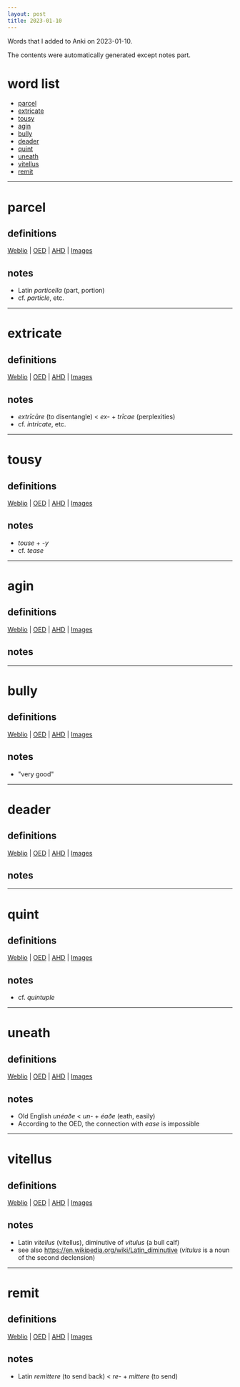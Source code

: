 ```yaml
---
layout: post
title: 2023-01-10
---
```


Words that I added to Anki on 2023-01-10.

The contents were automatically generated except notes part.
# word list
- [parcel](#parcel)
- [extricate](#extricate)
- [tousy](#tousy)
- [agin](#agin)
- [bully](#bully)
- [deader](#deader)
- [quint](#quint)
- [uneath](#uneath)
- [vitellus](#vitellus)
- [remit](#remit)

---

# parcel
## definitions
[Weblio](https://ejje.weblio.jp/content_find?query=parcel&searchType=exact)
|
[OED](https://www.oed.com/search?q=parcel)
|
[AHD](https://www.ahdictionary.com/word/search.html?q=parcel)
|
[Images](https://www.google.com/search?tbm=isch&q=parcel)

## notes
- Latin *particella* (part, portion)
- cf. *particle*, etc.

---

# extricate
## definitions
[Weblio](https://ejje.weblio.jp/content_find?query=extricate&searchType=exact)
|
[OED](https://www.oed.com/search?q=extricate)
|
[AHD](https://www.ahdictionary.com/word/search.html?q=extricate)
|
[Images](https://www.google.com/search?tbm=isch&q=extricate)

## notes
- *extrīcāre* (to disentangle) &lt; *ex-* + *trīcae* (perplexities)
- cf. *intricate*, etc.

---

# tousy
## definitions
[Weblio](https://ejje.weblio.jp/content_find?query=tousy&searchType=exact)
|
[OED](https://www.oed.com/search?q=tousy)
|
[AHD](https://www.ahdictionary.com/word/search.html?q=tousy)
|
[Images](https://www.google.com/search?tbm=isch&q=tousy)

## notes
- *touse* + *-y*
- cf. *tease*

---

# agin
## definitions
[Weblio](https://ejje.weblio.jp/content_find?query=agin&searchType=exact)
|
[OED](https://www.oed.com/search?q=agin)
|
[AHD](https://www.ahdictionary.com/word/search.html?q=agin)
|
[Images](https://www.google.com/search?tbm=isch&q=agin)

## notes

---

# bully
## definitions
[Weblio](https://ejje.weblio.jp/content_find?query=bully&searchType=exact)
|
[OED](https://www.oed.com/search?q=bully)
|
[AHD](https://www.ahdictionary.com/word/search.html?q=bully)
|
[Images](https://www.google.com/search?tbm=isch&q=bully)

## notes
- "very good"

---

# deader
## definitions
[Weblio](https://ejje.weblio.jp/content_find?query=deader&searchType=exact)
|
[OED](https://www.oed.com/search?q=deader)
|
[AHD](https://www.ahdictionary.com/word/search.html?q=deader)
|
[Images](https://www.google.com/search?tbm=isch&q=deader)

## notes

---

# quint
## definitions
[Weblio](https://ejje.weblio.jp/content_find?query=quint&searchType=exact)
|
[OED](https://www.oed.com/search?q=quint)
|
[AHD](https://www.ahdictionary.com/word/search.html?q=quint)
|
[Images](https://www.google.com/search?tbm=isch&q=quint)

## notes
- cf. *quintuple*

---

# uneath
## definitions
[Weblio](https://ejje.weblio.jp/content_find?query=uneath&searchType=exact)
|
[OED](https://www.oed.com/search?q=uneath)
|
[AHD](https://www.ahdictionary.com/word/search.html?q=uneath)
|
[Images](https://www.google.com/search?tbm=isch&q=uneath)

## notes
- Old English *unéaðe* &lt; *un-* + *éaðe* (eath, easily)
- According to the OED, the connection with *ease* is impossible

---

# vitellus
## definitions
[Weblio](https://ejje.weblio.jp/content_find?query=vitellus&searchType=exact)
|
[OED](https://www.oed.com/search?q=vitellus)
|
[AHD](https://www.ahdictionary.com/word/search.html?q=vitellus)
|
[Images](https://www.google.com/search?tbm=isch&q=vitellus)

## notes
- Latin *vitellus* (vitellus), diminutive of *vitulus* (a bull calf)
- see also <https://en.wikipedia.org/wiki/Latin_diminutive> (*vitulus* is a noun of the second declension)

---

# remit
## definitions
[Weblio](https://ejje.weblio.jp/content_find?query=remit&searchType=exact)
|
[OED](https://www.oed.com/search?q=remit)
|
[AHD](https://www.ahdictionary.com/word/search.html?q=remit)
|
[Images](https://www.google.com/search?tbm=isch&q=remit)

## notes
- Latin *remittere* (to send back) &lt; *re-* + *mittere* (to send)

